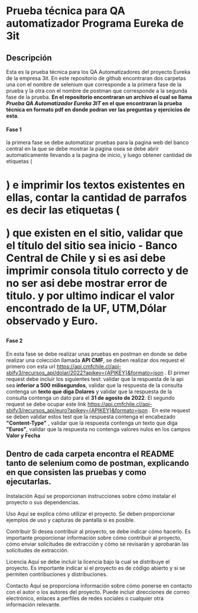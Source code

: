 # Prueba técnica para QA automatizador Programa Eureka de 3it

## Descripción
Esta es la prueba técnica para los QA Automatizadores del proyecto Eureka de la empresa 3it. En este repositorio de github encontraran dos carpetas una con el nombre de selenium que corresponde a la primera fase de la prueba y la otra con el nombre de postman que corresponde a la segunda fase de la prueba.
**En el repositorio encontraran un archivo el cual se llama *Prueba QA Automatizador Eureka 3IT* en el que encontraran la prueba técnica en formato pdf en donde podran ver las preguntas y ejercicios de esta**.

#### Fase 1
la primera fase se debe automatizar pruebas para la pagina web del banco central en la que se debe mostrar la pagina osea se debe abrir automaticamente llevando a la pagina de inicio, y luego obtener cantidad de etiquetas (<H1>) e imprimir los textos existentes en ellas, contar la cantidad de parrafos es decir las etiquetas (<p>) que existen en el sitio, validar que el título del sitio sea **inicio - Banco Central de Chile** y si es asi debe imprimir consola titulo correcto y de no ser asi debe mostrar **error de titulo**. y por ultimo indicar el valor encontrado de la **UF, UTM,Dólar observado y Euro**.
#### Fase 2
En esta fase se debe realizar unas pruebas en postman en donde se debe realizar una colección llamada **API CMF**, se deben realizar dos request el primero con esta url https://api.cmfchile.cl/api-sbifv3/recursos_api/dolar/2022?apikey={APIKEY}&formato=json . El primer request debe incluir los siguientes test: validar que la respuesta de la api sea **inferior a 500 milisegundos**, validar que la respuesta de la consulta contenga un **texto que diga Dolares** y validar que la respuesta de la consulta contenga un dato para el **31 de agosto de 2022**.
El segundo request se debe ocupar este link https://api.cmfchile.cl/api-sbifv3/recursos_api/euro?apikey={APIKEY}&formato=json . En este request se deben validar estos test que la respuesta contenga el encabezado **"Content-Type"** , validar que la respuesta contenga un texto que diga **"Euros"**, validar que la respuesta no contenga valores nulos en los campos **Valor y Fecha**


## Dentro de cada carpeta encontra el README tanto de selenium como de postman, explicando en que  consisten las pruebas y como ejecutarlas.

Instalación
Aquí se proporcionan instrucciones sobre cómo instalar el proyecto o sus dependencias.

Uso
Aquí se explica cómo utilizar el proyecto. Se deben proporcionar ejemplos de uso y capturas de pantalla si es posible.

Contribuir
Si desea contribuir al proyecto, se debe indicar cómo hacerlo. Es importante proporcionar información sobre cómo contribuir al proyecto, cómo enviar solicitudes de extracción y cómo se revisarán y aprobarán las solicitudes de extracción.

Licencia
Aquí se debe incluir la licencia bajo la cual se distribuye el proyecto. Es importante indicar si el proyecto es de código abierto y si se permiten contribuciones y distribuciones.

Contacto
Aquí se proporciona información sobre cómo ponerse en contacto con el autor o los autores del proyecto. Puede incluir direcciones de correo electrónico, enlaces a perfiles de redes sociales o cualquier otra información relevante.
